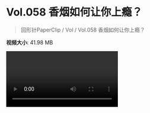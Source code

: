# Vol.058 香烟如何让你上瘾？

> 回形针PaperClip / Vol / Vol.058 香烟如何让你上瘾？

**视频大小**: 41.98 MB

<div class="video"><video src="https://file.hsyhx.top/archive/PaperClip/Vol/058.mp4" controls preload>🤔 您的浏览器不支持 video 标签</video></div>